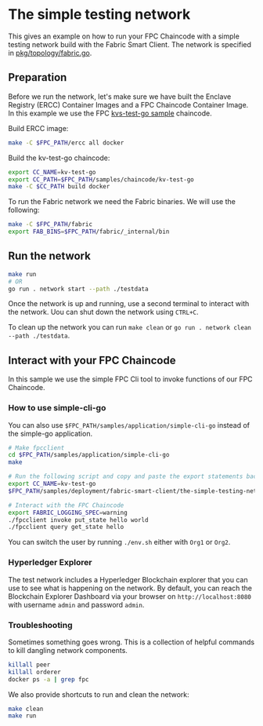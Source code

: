 # The simple testing network

This gives an example on how to run your FPC Chaincode with a simple testing network build with the Fabric Smart Client.
The network is specified in [pkg/topology/fabric.go](pkg/topology/fabric.go).


## Preparation

Before we run the network, let's make sure we have built the Enclave Registry (ERCC) Container Images and a FPC Chaincode Container Image.
In this example we use the FPC [kvs-test-go sample](../../../chaincode/kv-test-go) chaincode.

Build ERCC image:
```bash
make -C $FPC_PATH/ercc all docker
```

Build the kv-test-go chaincode:
```bash
export CC_NAME=kv-test-go
export CC_PATH=$FPC_PATH/samples/chaincode/kv-test-go
make -C $CC_PATH build docker
``` 

To run the Fabric network we need the Fabric binaries.
We will use the following:
```bash
make -C $FPC_PATH/fabric
export FAB_BINS=$FPC_PATH/fabric/_internal/bin
```


## Run the network

```bash
make run
# OR
go run . network start --path ./testdata
```
Once the network is up and running, use a second terminal to interact with the network.
Uou can shut down the network using `CTRL+C`.

To clean up the network you can run `make clean` or `go run . network clean --path ./testdata`.


## Interact with your FPC Chaincode

In this sample we use the simple FPC Cli tool to invoke functions of our FPC Chaincode.


### How to use simple-cli-go

You can also use `$FPC_PATH/samples/application/simple-cli-go` instead of the simple-go application.

```bash
# Make fpcclient
cd $FPC_PATH/samples/application/simple-cli-go
make

# Run the following script and copy and paste the export statements back into your terminal
export CC_NAME=kv-test-go
$FPC_PATH/samples/deployment/fabric-smart-client/the-simple-testing-network/env.sh Org1

# Interact with the FPC Chaincode
export FABRIC_LOGGING_SPEC=warning
./fpcclient invoke put_state hello world
./fpcclient query get_state hello
```

You can switch the user by running `./env.sh` either with `Org1` or `Org2`.


### Hyperledger Explorer

The test network includes a Hyperledger Blockchain explorer that you can use to see what is happening on the network.
By default, you can reach the Blockchain Explorer Dashboard via your browser on `http://localhost:8080` with username `admin` and password `admin`.


### Troubleshooting

Sometimes something goes wrong.
This is a collection of helpful commands to kill dangling network components.
```bash
killall peer
killall orderer
docker ps -a | grep fpc
```

We also provide shortcuts to run and clean the network:
```bash
make clean
make run
```
